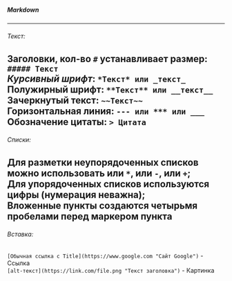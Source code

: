 ##### Markdown

---
###### Текст:
Заголовки, кол-во `#` устанавливает размер: `##### Текст`  
*Курсивный шрифт*: `*Текст* или _текст_`  
**Полужирный шрифт**: `**Текст** или __текст__`  
Зачеркнутый текст: `~~Текст~~`  
Горизонтальная линия: `--- или *** или ___`  
Обозначение цитаты: `> Цитата`
---
###### Списки:
Для разметки неупорядоченных списков можно использовать или `*`, или `-`, или `+`;  
Для упорядоченных списков используются цифры (нумерация неважна);  
Вложенные пункты создаются четырьмя пробелами перед маркером пункта
---
###### Вставка: 
`[Обычная ссылка с Title](https://www.google.com "Сайт Google")` - Ссылка  
`[alt-текст](https://link.com/file.png "Текст заголовка")` - Картинка